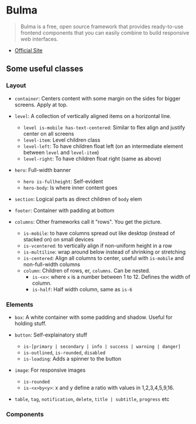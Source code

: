 # Bulma

> Bulma is a free, open source framework that provides ready-to-use frontend components that you can easily combine to build responsive web interfaces.

- [Official Site](https://bulma.io/)

## Some useful classes

### Layout

- `container`: Centers content with some margin on the sides for bigger screens. Apply at top.

- `level`: A collection of vertically aligned items on a horizontal line.

  - `level is-mobile has-text-centered`: Similar to flex align and justify center on all screens
  - `level-item`: Level children class
  - `level-left`: To have children float left (on an intermediate element between `level` and `level-item`)
  - `level-right`: To have children float right (same as above)

- `hero`: Full-width banner

  - `hero is-fullheight`: Self-evident
  - `hero-body`: Is where inner content goes

- `section`: Logical parts as direct children of `body` elem

- `footer`: Container with padding at bottom

- `columns`: Other frameworks call it "rows". You get the picture.

  - `is-mobile`: to have columns spread out like desktop (instead of stacked on) on small devices
  - `is-vcentered`: to vertically align if non-uniform height in a row
  - `is-multiline`: wrap around below instead of shrinking or stretching
  - `is-centered`: Align all columns to center, useful with `is-mobile` and non-full-width columns
  - `column`: Children of rows, er, `columns`. Can be nested.
    - `is-<x>`: where `x` is a number between 1 to 12. Defines the width of column.
    - `is-half`: Half width column, same as `is-6`

### Elements

- `box`: A white container with some padding and shadow. Useful for holding stuff.

- `button`: Self-explainatory stuff

  - `is-[primary | secondary | info | success | warning | danger]`
  - `is-outlined`, `is-rounded`, `disabled`
  - `is-loading`: Adds a spinner to the button

- `image`: For responsive images

  - `is-rounded`
  - `is-<x>by<y>`: x and y define a ratio with values in 1,2,3,4,5,9,16.

- `table`, `tag`, `notification`, `delete`, `title | subtitle`, `progress` etc

### Components
